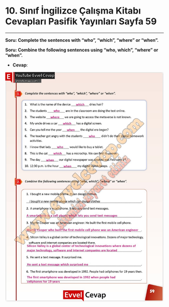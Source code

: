 # 10. Sınıf İngilizce Çalışma Kitabı Cevapları Pasifik Yayınları Sayfa 59

---

**Soru: Complete the sentences with “who”, “which”, “where” or “when”.**

**Soru: Combine the following sentences using “who, which”, “where” or “when”.**

-   **Cevap**:

![Image 1](./image_1.jpg)